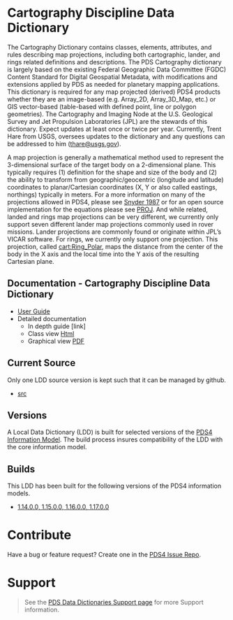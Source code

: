 # Cartography Discipline Data Dictionary

The Cartography Dictionary contains classes, elements, attributes, and rules describing map projections, including both cartographic, lander, and rings related definitions and descriptions. The PDS Cartography dictionary is largely based on the existing Federal Geographic Data Committee (FGDC) Content Standard for Digital Geospatial Metadata, with modifications and extensions applied by PDS as needed for planetary mapping applications. This dictionary is required for any map projected (derived) PDS4 products whether they are an image-based (e.g. Array_2D, Array_3D_Map, etc.) or GIS vector-based (table-based with defined point, line or polygon geometries). The Cartography and Imaging Node at the U.S. Geological Survey and Jet Propulsion Laboratories (JPL) are the stewards of this dictionary. Expect updates at least once or twice per year. Currently, Trent Hare from USGS, oversees updates to the dictionary and any questions can be addressed to him (thare@usgs.gov).

A map projection is generally a mathematical method used to represent the 3-dimensional surface of the target body on a 2-dimensional plane. This typically requires (1) definition for the shape and size of the body and (2) the ability to transform from geographic/geocentric (longitude and latitude) coordinates to planar/Cartesian coordinates (X, Y or also called eastings, northings) typically in meters. For a more information on many of the projections allowed in PDS4, please see [Snyder 1987](https://doi.org/10.3133/pp1395) or for an open source implementation for the equations please see [PROJ](https://proj.org/). And while related, landed and rings map projections can be very different, we currently only support seven different lander map projections commonly used in rover missions. Lander projections are commonly found or originate within JPL’s VICAR software. For rings, we currently only support one projection. This projection, called <cart:Ring_Polar>, maps the distance from the center of the body in the X axis and the local time into the Y axis of the resulting Cartesian plane.

## Documentation - Cartography Discipline Data Dictionary

- [User Guide](docs/PDS4_CART_Users-Guide.md)
- Detailed documentation
  - In depth guide [link]
  - Class view [Html](https://github.com/pds-data-dictionaries/ldd-cart/blob/v1.9.6.0/docs/PDS4_CART_IngestLDD.pdf)
  - Graphical view [PDF](https://github.com/pds-data-dictionaries/ldd-cart/blob/v1.9.6.0/docs/PDS4_CART_IngestLDD.pdf)
       

## Current Source

Only one LDD source version is kept such that it can be managed by github.

- [src](src)


## Versions

A Local Data Dictionary (LDD) is built for selected versions of the [PDS4 Information Model](https://pds.nasa.gov/pds4/doc/im/).
The build process insures compatibility of the LDD with the core information model.


## Builds

This LDD has been built for the following versions of the PDS4 information models.

- [1.14.0.0, 1.15.0.0, 1.16.0.0, 1.17.0.0](release)
	

# Contribute

Have a bug or feature request? Create one in the [PDS4 Issue Repo](https://github.com/pds-data-dictionaries/PDS4-LDD-Issue-Repo/issues/new/choose).


# Support

>See the [PDS Data Dictionaries Support page](https://pds-data-dictionaries.github.io/support/) for more Support information.
